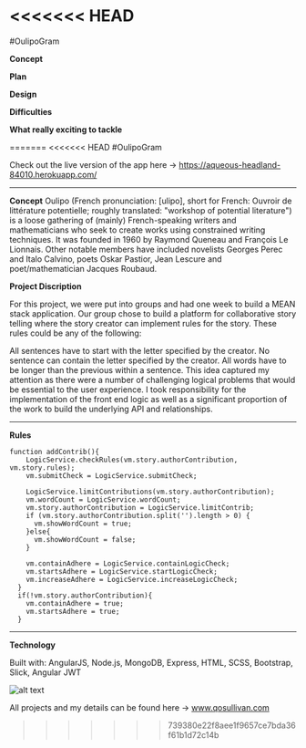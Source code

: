 # <<<<<<< HEAD
#OulipoGram

**Concept**

**Plan**

**Design**

**Difficulties**

**What really exciting to tackle**



 




=======
<<<<<<< HEAD
#OulipoGram

Check out the live version of the app here -> https://aqueous-headland-84010.herokuapp.com/

---

**Concept**
Oulipo (French pronunciation: ​[ulipo], short for French: Ouvroir de littérature potentielle; roughly translated: "workshop of potential literature") is a loose gathering of (mainly) French-speaking writers and mathematicians who seek to create works using constrained writing techniques. It was founded in 1960 by Raymond Queneau and François Le Lionnais. Other notable members have included novelists Georges Perec and Italo Calvino, poets Oskar Pastior, Jean Lescure and poet/mathematician Jacques Roubaud.



**Project Discription**

For this project, we were put into groups and had one week to build a MEAN stack application. Our group chose to build a platform for collaborative story telling where the story creator can implement rules for the story. These rules could be any of the following:

All sentences have to start with the letter specified by the creator. 
No sentence can contain the letter specified by the creator. 
All words have to be longer than the previous within a sentence.
This idea captured my attention as there were a number of challenging logical problems that would be essential to the user experience. I took responsibility for the implementation of the front end logic as well as a significant proportion of the work to build the underlying API and relationships.

---
**Rules**

```
function addContrib(){
    LogicService.checkRules(vm.story.authorContribution, vm.story.rules);
    vm.submitCheck = LogicService.submitCheck;

    LogicService.limitContributions(vm.story.authorContribution);
    vm.wordCount = LogicService.wordCount;
    vm.story.authorContribution = LogicService.limitContrib;
    if (vm.story.authorContribution.split('').length > 0) {
      vm.showWordCount = true;
    }else{
      vm.showWordCount = false;
    }

    vm.containAdhere = LogicService.containLogicCheck;
    vm.startsAdhere = LogicService.startLogicCheck;
    vm.increaseAdhere = LogicService.increaseLogicCheck;
  }
  if(!vm.story.authorContribution){
    vm.containAdhere = true;
    vm.startsAdhere = true;
  }
```

---

**Technology**

Built with: AngularJS, Node.js, MongoDB, Express, HTML, SCSS, Bootstrap, Slick, Angular JWT

![alt text](https://i.imgur.com/ABuhJH4.png "Collision Course Screengrab")

All projects and my details can be found here -> www.qosullivan.com
>>>>>>> 739380e22f8aee1f9657ce7bda36f61b1d72c14b
